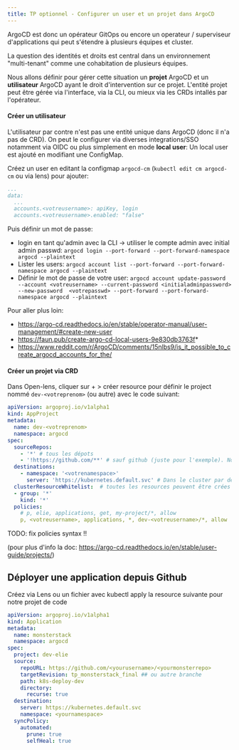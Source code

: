 ```yaml
---
title: TP optionnel - Configurer un user et un projet dans ArgoCD 
---
```


ArgoCD est donc un opérateur GitOps ou encore un operateur / superviseur d'applications qui peut s'étendre à plusieurs équipes et cluster.

La question des identités et droits est central dans un environnement "multi-tenant" comme une cohabitation de plusieurs équipes.

Nous allons définir pour gérer cette situation un **projet** ArgoCD et un **utilisateur** ArgoCD ayant le droit d'intervention sur ce projet. L'entité projet peut être gérée via l'interface, via la CLI, ou mieux via les CRDs intallés par l'opérateur.

#### Créer un utilisateur

L'utilisateur par contre n'est pas une entité unique dans ArgoCD (donc il n'a pas de CRD). On peut le configurer via diverses integrations/SSO notamment via OIDC ou plus simplement en mode **local user**:
Un local user est ajouté en modifiant une ConfigMap.

Créez un user en editant la configmap `argocd-cm` (`kubectl edit cm argocd-cm` ou via lens) pour ajouter:

```yaml
...
data:
  ...
  accounts.<votreusername>: apiKey, login
  accounts.<votreusername>.enabled: "false"
```

Puis définir un mot de passe:

- login en tant qu'admin avec la CLI -> utiliser le compte admin avec initial admin passwd: `argocd login --port-forward --port-forward-namespace argocd --plaintext`
- Lister les users: `argocd account list --port-forward --port-forward-namespace argocd --plaintext`
- Définir le mot de passe de votre user: `argocd account update-password --account <votreusername> --current-password <initialadminpassword> --new-password  <votrepasswd> --port-forward --port-forward-namespace argocd --plaintext`

Pour aller plus loin:

- https://argo-cd.readthedocs.io/en/stable/operator-manual/user-management/#create-new-user
- https://faun.pub/create-argo-cd-local-users-9e830db3763f*
- https://www.reddit.com/r/ArgoCD/comments/15nlbs9/is_it_possible_to_create_argocd_accounts_for_the/


#### Créer un projet via CRD

Dans Open-lens, cliquer sur + > créer resource pour définir le project nommé `dev-<votreprenom>` (ou autre) avec le code suivant:


```yaml
apiVersion: argoproj.io/v1alpha1
kind: AppProject
metadata:
  name: dev-<votreprenom>
  namespace: argocd
spec:
  sourceRepos:
    - '*' # tous les dépots
    - '!https://github.com/**' # sauf github (juste pour l'exemple). Nous utiliserons gitlab par la suite
  destinations:
    - namespace: '<votrenamespace>'
      server: 'https://kubernetes.default.svc' # Dans le cluster par défaut
  clusterResourceWhitelist:  # toutes les resources peuvent être crées
  - group: '*'
    kind: '*'
  policies:
    # p, elie, applications, get, my-project/*, allow
    p, <votreusername>, applications, *, dev-<votreusername>/*, allow
```

TODO: fix policies syntax !!

(pour plus d'info la doc: https://argo-cd.readthedocs.io/en/stable/user-guide/projects/)


## Déployer une application depuis Github


Créez via Lens ou un fichier avec kubectl apply la resource suivante pour notre projet de code

```yaml
apiVersion: argoproj.io/v1alpha1
kind: Application
metadata:
  name: monsterstack
  namespace: argocd
spec:
  project: dev-elie
  source:
    repoURL: https://github.com/<yourusername>/<yourmonsterrepo>
    targetRevision: tp_monsterstack_final ## ou autre branche
    path: k8s-deploy-dev
    directory:
      recurse: true
  destination:
    server: https://kubernetes.default.svc
    namespace: <yournamespace>
  syncPolicy:
    automated:
      prune: true
      selfHeal: true
```